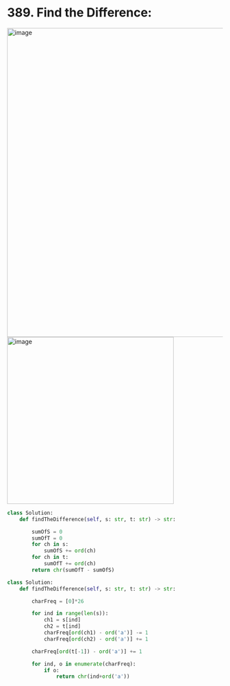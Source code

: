 # 389. Find the Difference:

<img width="720" alt="image" src="https://github.com/jatinbhutka/LeetCode-2022/assets/35987583/257fa31d-9f6c-43ed-a814-ece98d46c6c9">
<img width="389" alt="image" src="https://github.com/jatinbhutka/LeetCode-2022/assets/35987583/8bfb2406-0d2a-442c-8b80-5445e6362066">


```python
class Solution:
    def findTheDifference(self, s: str, t: str) -> str:

        sumOfS = 0
        sumOfT = 0
        for ch in s:
            sumOfS += ord(ch)
        for ch in t:
            sumOfT += ord(ch)
        return chr(sumOfT - sumOfS)
```


```python
class Solution:
    def findTheDifference(self, s: str, t: str) -> str:

        charFreq = [0]*26

        for ind in range(len(s)):
            ch1 = s[ind]
            ch2 = t[ind]
            charFreq[ord(ch1) - ord('a')] -= 1
            charFreq[ord(ch2) - ord('a')] += 1

        charFreq[ord(t[-1]) - ord('a')] += 1

        for ind, o in enumerate(charFreq):
            if o:
                return chr(ind+ord('a'))
```
